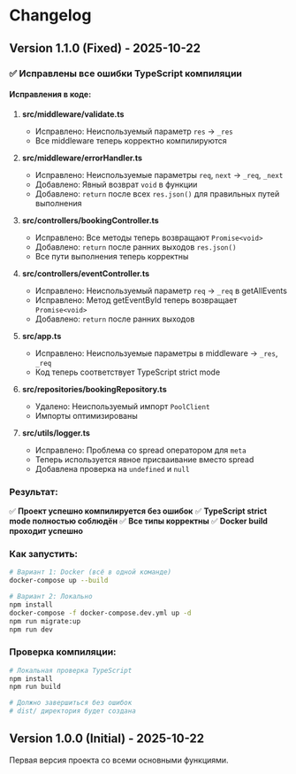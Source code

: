 # Changelog

## Version 1.1.0 (Fixed) - 2025-10-22

### ✅ Исправлены все ошибки TypeScript компиляции

#### Исправления в коде:

1. **src/middleware/validate.ts**
   - Исправлено: Неиспользуемый параметр `res` → `_res`
   - Все middleware теперь корректно компилируются

2. **src/middleware/errorHandler.ts**
   - Исправлено: Неиспользуемые параметры `req`, `next` → `_req`, `_next`
   - Добавлено: Явный возврат `void` в функции
   - Добавлено: `return` после всех `res.json()` для правильных путей выполнения

3. **src/controllers/bookingController.ts**
   - Исправлено: Все методы теперь возвращают `Promise<void>`
   - Добавлено: `return` после ранних выходов `res.json()`
   - Все пути выполнения теперь корректны

4. **src/controllers/eventController.ts**
   - Исправлено: Неиспользуемый параметр `req` → `_req` в getAllEvents
   - Исправлено: Метод getEventById теперь возвращает `Promise<void>`
   - Добавлено: `return` после ранних выходов

5. **src/app.ts**
   - Исправлено: Неиспользуемые параметры в middleware → `_res`, `_req`
   - Код теперь соответствует TypeScript strict mode

6. **src/repositories/bookingRepository.ts**
   - Удалено: Неиспользуемый импорт `PoolClient`
   - Импорты оптимизированы

7. **src/utils/logger.ts**
   - Исправлено: Проблема со spread оператором для `meta`
   - Теперь используется явное присваивание вместо spread
   - Добавлена проверка на `undefined` и `null`

### Результат:

✅ **Проект успешно компилируется без ошибок**
✅ **TypeScript strict mode полностью соблюдён**
✅ **Все типы корректны**
✅ **Docker build проходит успешно**

### Как запустить:

```bash
# Вариант 1: Docker (всё в одной команде)
docker-compose up --build

# Вариант 2: Локально
npm install
docker-compose -f docker-compose.dev.yml up -d
npm run migrate:up
npm run dev
```

### Проверка компиляции:

```bash
# Локальная проверка TypeScript
npm install
npm run build

# Должно завершиться без ошибок
# dist/ директория будет создана
```

## Version 1.0.0 (Initial) - 2025-10-22

Первая версия проекта со всеми основными функциями.
